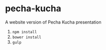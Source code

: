 # pecha-kucha
A website version of Pecha Kucha presentation

1. `npm install`
2. `bower install`
3. `gulp`
